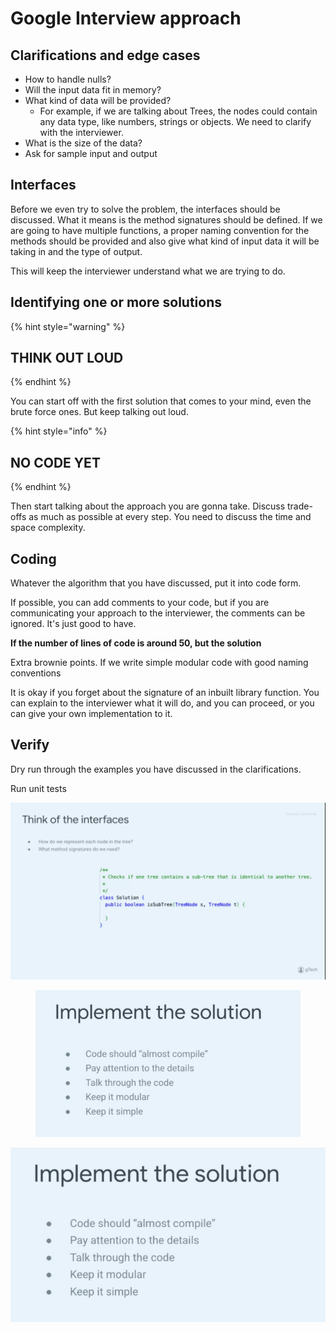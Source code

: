 # Google Interview approach

## Clarifications and edge cases

* How to handle nulls?
* Will the input data fit in memory?
* What kind of data will be provided?
  * For example, if we are talking about Trees, the nodes could contain any data type, like numbers, strings or objects. We need to clarify with the interviewer.
* What is the size of the data?
* Ask for sample input and output

## Interfaces

Before we even try to solve the problem, the interfaces should be discussed. What it means is the method signatures should be defined. If we are going to have multiple functions, a proper naming convention for the methods should be provided and also give what kind of input data it will be taking in and the type of output.

This will keep the interviewer understand what we are trying to do.

## Identifying one or more solutions

{% hint style="warning" %}
## THINK OUT LOUD
{% endhint %}

You can start off with the first solution that comes to your mind, even the brute force ones. But keep talking out loud.&#x20;

{% hint style="info" %}
## NO CODE YET
{% endhint %}

Then start talking about the approach you are gonna take. Discuss trade-offs as much as possible at every step. You need to discuss the time and space complexity.&#x20;

## Coding

Whatever the algorithm that you have discussed, put it into code form.&#x20;

If possible, you can add comments to your code, but if you are communicating your approach to the interviewer, the comments can be ignored. It's just good to have.&#x20;

**If the number of lines of code is around 50, but the solution**

Extra brownie points. If we write simple modular code with good naming conventions

It is okay if you forget about the signature of an inbuilt library function. You can explain to the interviewer what it will do, and you can proceed, or you can give your own implementation to it.

## Verify

Dry run through the examples you have discussed in the clarifications.&#x20;

Run unit tests



![](<.gitbook/assets/image (13).png>)



&#x20;   &#x20;

<figure><img src=".gitbook/assets/image (62).png" alt=""><figcaption></figcaption></figure>

![](<.gitbook/assets/image (45).png>)

